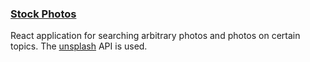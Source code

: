 ### [Stock Photos](https://guileless-horse-9b6933.netlify.app/)

React application for searching arbitrary photos and photos on certain topics. The [unsplash](https://unsplash.com/) API is used.
